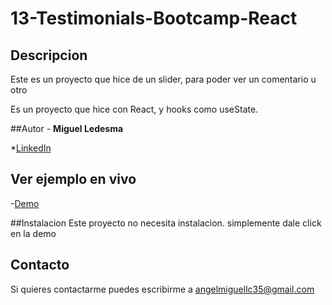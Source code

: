 # 13-Testimonials-Bootcamp-React

## Descripcion
Este es un proyecto que hice de un slider, para poder ver un comentario u otro

Es un proyecto que hice con React, y hooks como useState.


##Autor -
**Miguel Ledesma**

*[LinkedIn](https://www.linkedin.com/in/miguelledesmac)


## Ver ejemplo en vivo
-[Demo](https://miguelledesmac.github.io/13-Testimonials-Bootcamp-React/)

##Instalacion
Este proyecto no necesita instalacion. simplemente dale click en la demo

## Contacto
Si quieres contactarme puedes escribirme a angelmiguellc35@gmail.com
